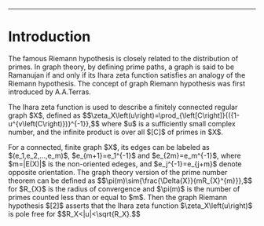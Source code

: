 ---
# Introduction
The famous Riemann hypothesis is closely related to the distribution of primes. In graph theory, by defining prime paths, a graph is said to be Ramanujan if and only if its Ihara zeta function satisfies an analogy of the Riemann hypothesis. The concept of graph Riemann hypothesis was first introduced by A.A.Terras.
<p/>
The Ihara zeta function is used to describe a finitely connected regular graph $X$, defined as
$$\zeta_X\left(u\right)=\prod_{\left[C\right]}{({1-u^{v\left(C\right)})}^{-1}},$$
where $u$ is a sufficiently small complex number, and the infinite product is over all $[C]$ of primes in $X$.
<p/>
For a connected, finite graph $X$, its edges can be labeled as $(e_1,e_2,...,e_m)$, $e_{m+1}=e_1^{-1}$ and  $e_{2m}=e_m^{-1}$, where $m=|E(X)|$ is the non-oriented edeges, and $e_j^{-1}=e_{j+m}$ denote opposite orientation.
The graph theory version of the prime number theorem can be defined as
$$\pi(m)\sim{\frac{\Delta{X}}{mR_{X}^{m}}},$$
for $R_{X}$ is the radius of convergence and $\pi(m)$ is the number of primes counted less than or equal to $m$. Then the graph Riemann hypothesis $[2]$ asserts that the Ihara zeta function
$\zeta_X\left(u\right)$
is pole free for
$$R_X<|u|<\sqrt{R_X}.$$


<p/>
<script type="text/javascript" charset="utf-8" src=" https://cdn.mathjax.org/mathjax/latest/MathJax.js?config=TeX-AMS-MML_HTMLorMML, https://vincenttam.github.io/javascripts/MathJaxLocal.js"></script>

